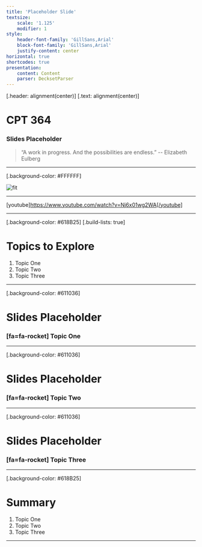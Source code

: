 ```yaml
---
title: 'Placeholder Slide'
textsize:
    scale: '1.125'
    modifier: 1
style:
    header-font-family: 'GillSans,Arial'
    block-font-family: 'GillSans,Arial'
    justify-content: center
horizontal: true
shortcodes: true
presentation:
    content: Content
    parser: DecksetParser
---
```


[.header: alignment(center)]
[.text: alignment(center)]

# CPT 364

### Slides Placeholder

> “A work in progress. And the possibilities are endless.”
-- Elizabeth Eulberg

---

[.background-color: #FFFFFF]

![fit](https://hibbittsdesign.org/images/ux-toolkit-8-no-numbers.png "Diagram of user experience design process/techniques")

---

[youtube]https://www.youtube.com/watch?v=Nj6x01wg2WA[/youtube]

---

[.background-color: #618B25]
[.build-lists: true]

# Topics to Explore
1. Topic One  
2. Topic Two   
3. Topic Three  

---

[.background-color: #611036]

# Slides Placeholder

### [fa=fa-rocket] Topic One

---

[.background-color: #611036]

# Slides Placeholder

### [fa=fa-rocket] Topic Two

---

[.background-color: #611036]

# Slides Placeholder

### [fa=fa-rocket] Topic Three

---

[.background-color: #618B25]

# Summary
1. Topic One  
2. Topic Two   
3. Topic Three  

---
